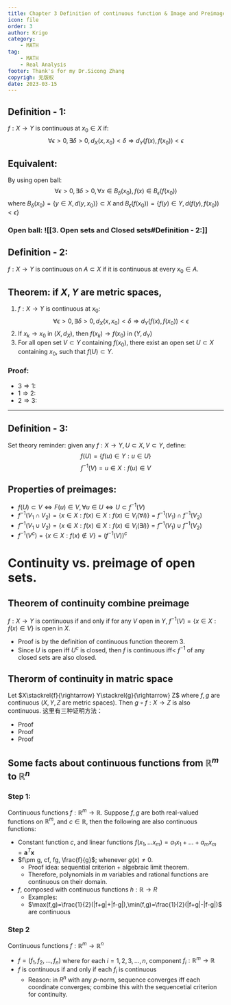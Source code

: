 ```yaml
---
title: Chapter 3 Definition of continuous function & Image and Preimage
icon: file
order: 3
author: Krigo
category:
    - MATH
tag: 
    - MATH
    - Real Analysis
footer: Thank's for my Dr.Sicong Zhang
copyrigh: 无版权
date: 2023-03-15
---
```


## Definition - 1:
$f:X\rightarrow Y$ is continuous at $x_{0}\in X$ if: $$\forall \epsilon>0,\exists \delta>0,d_{X}(x,x_{0})<\delta \Rightarrow d_{Y}(f(x),f(x_{0}))<\epsilon$$
## Equivalent: 
By using open ball:$$\forall \epsilon>0,\exists\delta>0,\forall x\in B_{\delta}(x_{0}),f(x)\in B_{\epsilon}(f(x_{0}))$$where $B_{\delta}(x_{0}) = \{y\in X,d(y,x_{0})\}\subset X$ and $B_{\epsilon}(f(x_{0}))=\{f(y)\in Y, d(f(y),f(x_{0}))<\epsilon \}$ 
### Open ball: ![[3. Open sets and Closed sets#Definition - 2:]]

## Definition - 2:
$f:X\rightarrow Y$ is continuous on $A\subset X$ if it is continuous at every $x_{0}\in A$.

## Theorem: if $X,Y$ are metric spaces,
1. $f:X\rightarrow Y$ is continuous at $x_{0}$:$$\forall \epsilon>0,\exists \delta>0,d_{X}(x,x_{0})<\delta \Rightarrow d_{Y}(f(x),f(x_{0}))<\epsilon$$
2. If $x_{k}\rightarrow x_{0}$ in $(X,d_{X})$, then $f(x_{k})\rightarrow f(x_{0})$ in $(Y,d_{Y})$
3. For all open set $V\subset Y$ containing $f(x_{0})$, there exist an open set $U\subset X$ containing $x_{0}$, such that $f(U)\subset Y$.
### Proof:
- $3\Rightarrow 1$:
- $1\Rightarrow 2:$
- $2\Rightarrow 3:$
---

## Definition - 3:
Set theory reminder: given any $f:X\rightarrow Y,U\subset X,V\subset Y$, define: $$f(U)=\{f(u)\in Y:u\in U\}$$ $$f^{-1}(V)={u\in X}:f(u)\in V$$
## Properties of preimages:
- $f(U)\subset V \Leftrightarrow F(u)\in V,\forall u\in U \Leftrightarrow U\subset f^{-1}(V)$  
- $f^{-1}(V_{1}\cap V_{2})=\{x\in X:f(x)\in X:f(x)\in V_{i}(\forall i) \}=f^{-1}(V_{1})\cap f^{-1}(V_{2})$
- $f^{-1}(V_{1}\cup V_{2})=\{x\in X:f(x)\in X:f(x)\in V_{i}(\exists i) \}=f^{-1}(V_{1})\cup f^{-1}(V_{2})$
- $f^{-1}(V^{c})=\{x \in X:f(x)\notin V\}=(f^{-1}(V))^{c}$ 
# Continuity vs. preimage of open sets.

## Theorem of continuity combine preimage
$f:X\rightarrow Y$ is continuous if and only if for any $V$ open in $Y$, $f^{-1}(V)=\{x\in X:f(x)\in V \}$ is open in $X$.
- Proof is by the definition of continuous function theorem 3.
- Since $U$ is open iff  $U^{c}$ is closed, then $f$ is continuous iff< $f^{-1}$ of any closed sets are also closed.
  
## Therorm of continuity in matric space
Let $X\stackrel{f}{\rightarrow} Y\stackrel{g}{\rightarrow} Z$ where $f,g$ are continuous ($X,Y,Z$ are metric spaces). Then $g\circ f:X\rightarrow Z$ is also continuous.
这里有三种证明方法：
- Proof 
- Proof 
- Proof
## Some facts about continuous functions from $\mathbb{R}^{m}$ to $\mathbb{R}^{n}$

### Step 1:
Continuous functions $f:\mathbb{R}^{m}\rightarrow \mathbb{R}$. Suppose $f,g$ are both real-valued functions on $\mathbb{R}^{m}$, and $c\in \mathbb{R}$, then the following are also continuous functions:
- Constant function $c$, and linear functions $f(x_{1},...x_{m})=a_{1}x_{1}+...+a_{m}x_{m}=\mathbf{a}^{T}\mathbf{x}$ 
- $f\pm g, cf, fg,  \frac{f}{g}$; whenever $g(x)\neq0$.
	- Proof idea: sequential criterion + algebraic limit theorem.
	- Therefore, polynomials in $m$ variables and rational functions are continuous on their domain.
- $f$, composed with continuous functions $h:\mathbb{R}\rightarrow R$
	- Examples:
	- $\max(f,g)=\frac{1}{2}(|f+g|+|f-g|),\min(f,g)=\frac{1}{2}(|f+g|-|f-g|)$ are continuous

### Step 2
Continuous functions $f:\mathbb{R}^{m}\rightarrow \mathbb{R}^{n}$
- $f=(f_{1},f_{2},...,f_{n})$ where for each $i=1,2,3,...,n$, component $f_{i}:\mathbb{R}^{m}\rightarrow \mathbb{R}$
- $f$ is continuous if and only if each $f_{i}$ is continuous 
	- Reason: in $R^{n}$ with any $p$-norm, sequence converges iff each coordinate converges; combine this with the sequencetial criterion for continuity.
